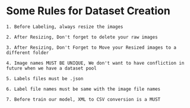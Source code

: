 # Some Rules for Dataset Creation


    1. Before Labeling, always resize the images

    2. After Resizing, Don't forget to delete your raw images

    3. After Resizing, Don't Forget to Move your Resized images to a different folder

    4. Image names MUST BE UNIQUE, We don't want to have confliction in future when we have a dataset pool

    5. Labels files must be .json 

    6. Label file names must be same with the image file names

    7. Before train our model, XML to CSV conversion is a MUST
